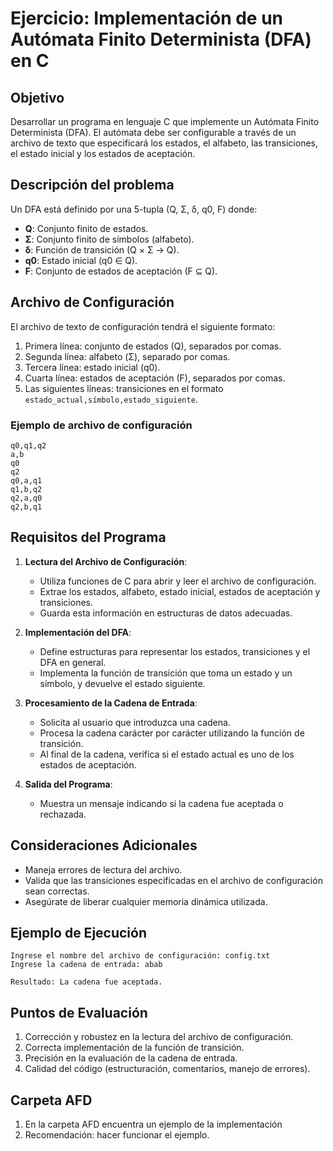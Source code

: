 
# Ejercicio: Implementación de un Autómata Finito Determinista (DFA) en C

## Objetivo
Desarrollar un programa en lenguaje C que implemente un Autómata Finito Determinista (DFA). El autómata debe ser configurable a través de un archivo de texto que especificará los estados, el alfabeto, las transiciones, el estado inicial y los estados de aceptación.

## Descripción del problema

Un DFA está definido por una 5-tupla (Q, Σ, δ, q0, F) donde:
- **Q**: Conjunto finito de estados.
- **Σ**: Conjunto finito de símbolos (alfabeto).
- **δ**: Función de transición (Q × Σ → Q).
- **q0**: Estado inicial (q0 ∈ Q).
- **F**: Conjunto de estados de aceptación (F ⊆ Q).

## Archivo de Configuración

El archivo de texto de configuración tendrá el siguiente formato:

1. Primera línea: conjunto de estados (Q), separados por comas.
2. Segunda línea: alfabeto (Σ), separado por comas.
3. Tercera línea: estado inicial (q0).
4. Cuarta línea: estados de aceptación (F), separados por comas.
5. Las siguientes líneas: transiciones en el formato `estado_actual,símbolo,estado_siguiente`.

### Ejemplo de archivo de configuración

```
q0,q1,q2
a,b
q0
q2
q0,a,q1
q1,b,q2
q2,a,q0
q2,b,q1
```

## Requisitos del Programa

1. **Lectura del Archivo de Configuración**:
   - Utiliza funciones de C para abrir y leer el archivo de configuración.
   - Extrae los estados, alfabeto, estado inicial, estados de aceptación y transiciones.
   - Guarda esta información en estructuras de datos adecuadas.

2. **Implementación del DFA**:
   - Define estructuras para representar los estados, transiciones y el DFA en general.
   - Implementa la función de transición que toma un estado y un símbolo, y devuelve el estado siguiente.

3. **Procesamiento de la Cadena de Entrada**:
   - Solicita al usuario que introduzca una cadena.
   - Procesa la cadena carácter por carácter utilizando la función de transición.
   - Al final de la cadena, verifica si el estado actual es uno de los estados de aceptación.

4. **Salida del Programa**:
   - Muestra un mensaje indicando si la cadena fue aceptada o rechazada.

## Consideraciones Adicionales
- Maneja errores de lectura del archivo.
- Valida que las transiciones especificadas en el archivo de configuración sean correctas.
- Asegúrate de liberar cualquier memoria dinámica utilizada.

## Ejemplo de Ejecución

```
Ingrese el nombre del archivo de configuración: config.txt
Ingrese la cadena de entrada: abab

Resultado: La cadena fue aceptada.
```

## Puntos de Evaluación

1. Corrección y robustez en la lectura del archivo de configuración.
2. Correcta implementación de la función de transición.
3. Precisión en la evaluación de la cadena de entrada.
4. Calidad del código (estructuración, comentarios, manejo de errores).

## Carpeta AFD
1. En la carpeta AFD encuentra un ejemplo de la implementación
2. Recomendación: hacer funcionar el ejemplo.
